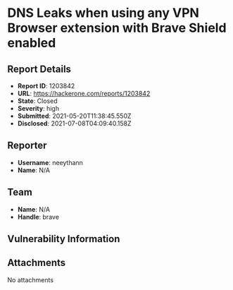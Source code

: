 # DNS Leaks when using any VPN Browser extension with Brave Shield enabled

## Report Details
- **Report ID**: 1203842
- **URL**: https://hackerone.com/reports/1203842
- **State**: Closed
- **Severity**: high
- **Submitted**: 2021-05-20T11:38:45.550Z
- **Disclosed**: 2021-07-08T04:09:40.158Z

## Reporter
- **Username**: neeythann
- **Name**: N/A

## Team
- **Name**: N/A
- **Handle**: brave

## Vulnerability Information


## Attachments
No attachments
